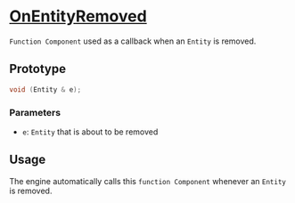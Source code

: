 # [OnEntityRemoved](OnEntityRemoved.hpp)

`Function Component` used as a callback when an `Entity` is removed.

## Prototype

```cpp
void (Entity & e);
```

### Parameters

* `e`: `Entity` that is about to be removed

## Usage

The engine automatically calls this `function Component` whenever an `Entity` is removed.